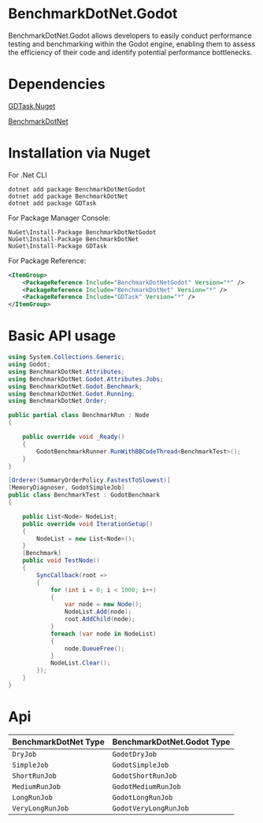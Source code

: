 # BenchmarkDotNet.Godot

BenchmarkDotNet.Godot allows developers to easily conduct performance testing and benchmarking within the Godot engine,
enabling them to assess the efficiency of their code and identify potential performance bottlenecks.

# Dependencies

[GDTask.Nuget](https://github.com/Delsin-Yu/GDTask.Nuget)

[BenchmarkDotNet](https://github.com/dotnet/BenchmarkDotNet)

# Installation via Nuget

For .Net CLI

```
dotnet add package BenchmarkDotNetGodot
dotnet add package BenchmarkDotNet
dotnet add package GDTask
```

For Package Manager Console:

```
NuGet\Install-Package BenchmarkDotNetGodot
NuGet\Install-Package BenchmarkDotNet
NuGet\Install-Package GDTask
```

For Package Reference:

```xml
<ItemGroup>
    <PackageReference Include="BenchmarkDotNetGodot" Version="*" />
    <PackageReference Include="BenchmarkDotNet" Version="*" />
    <PackageReference Include="GDTask" Version="*" />
</ItemGroup>
```

# Basic API usage

```csharp
using System.Collections.Generic;
using Godot;
using BenchmarkDotNet.Attributes;
using BenchmarkDotNet.Godot.Attributes.Jobs;
using BenchmarkDotNet.Godot.Benchmark;
using BenchmarkDotNet.Godot.Running;
using BenchmarkDotNet.Order;

public partial class BenchmarkRun : Node
{

    public override void _Ready()
    {
        GodotBenchmarkRunner.RunWithBBCodeThread<BenchmarkTest>();
    }
}

[Orderer(SummaryOrderPolicy.FastestToSlowest)]
[MemoryDiagnoser, GodotSimpleJob]
public class BenchmarkTest : GodotBenchmark
{

    public List<Node> NodeList;
    public override void IterationSetup()
    {
        NodeList = new List<Node>();
    }
    [Benchmark]
    public void TestNode()
    {
        SyncCallback(root =>
        {
            for (int i = 0; i < 1000; i++)
            {
                var node = new Node();
                NodeList.Add(node);
                root.AddChild(node);
            }
            foreach (var node in NodeList)
            {
                node.QueueFree();
            }
            NodeList.Clear();
        });
    }
}
```

# Api

| BenchmarkDotNet Type | BenchmarkDotNet.Godot Type |
|----------------------|----------------------------|
| `DryJob`             | `GodotDryJob`              |
| `SimpleJob`          | `GodotSimpleJob`           |
| `ShortRunJob`        | `GodotShortRunJob`         |
| `MediumRunJob`       | `GodotMediumRunJob`        |
| `LongRunJob`         | `GodotLongRunJob`          |
| `VeryLongRunJob`     | `GodotVeryLongRunJob`      |
